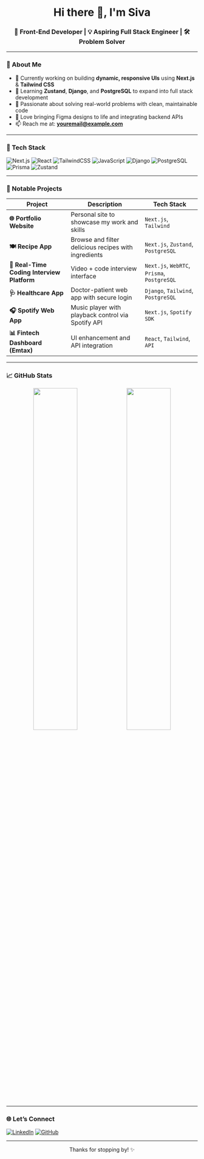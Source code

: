 <h1 align="center">Hi there 👋, I'm Siva</h1>
<h3 align="center">🚀 Front-End Developer | 💡 Aspiring Full Stack Engineer | 🛠 Problem Solver</h3>

---

### 🌟 About Me

- 🔭 Currently working on building **dynamic, responsive UIs** using **Next.js** & **Tailwind CSS**
- 🌱 Learning **Zustand**, **Django**, and **PostgreSQL** to expand into full stack development
- 🎯 Passionate about solving real-world problems with clean, maintainable code
- 🧠 Love bringing Figma designs to life and integrating backend APIs
- 📫 Reach me at: **youremail@example.com**

---

### 🧰 Tech Stack

![Next.js](https://img.shields.io/badge/Next.js-black?style=for-the-badge&logo=next.js) 
![React](https://img.shields.io/badge/React-20232A?style=for-the-badge&logo=react&logoColor=61DAFB)
![TailwindCSS](https://img.shields.io/badge/TailwindCSS-06B6D4?style=for-the-badge&logo=tailwindcss)
![JavaScript](https://img.shields.io/badge/JavaScript-F7DF1E?style=for-the-badge&logo=javascript)
![Django](https://img.shields.io/badge/Django-092E20?style=for-the-badge&logo=django)
![PostgreSQL](https://img.shields.io/badge/PostgreSQL-4169E1?style=for-the-badge&logo=postgresql)
![Prisma](https://img.shields.io/badge/Prisma-2D3748?style=for-the-badge&logo=prisma)
![Zustand](https://img.shields.io/badge/Zustand-black?style=for-the-badge)

---

### 💼 Notable Projects

| Project | Description | Tech Stack |
|--------|-------------|------------|
| **🌐 Portfolio Website** | Personal site to showcase my work and skills | `Next.js`, `Tailwind` |
| **🍽️ Recipe App** | Browse and filter delicious recipes with ingredients | `Next.js`, `Zustand`, `PostgreSQL` |
| **💬 Real-Time Coding Interview Platform** | Video + code interview interface | `Next.js`, `WebRTC`, `Prisma`, `PostgreSQL` |
| **🩺 Healthcare App** | Doctor-patient web app with secure login | `Django`, `Tailwind`, `PostgreSQL` |
| **🎧 Spotify Web App** | Music player with playback control via Spotify API | `Next.js`, `Spotify SDK` |
| **📊 Fintech Dashboard (Emtax)** | UI enhancement and API integration | `React`, `Tailwind`, `API` |

---

### 📈 GitHub Stats

<p align="center">
  <img src="https://github-readme-stats.vercel.app/api?username=yourusername&show_icons=true&theme=radical" width="48%" />
  <img src="https://github-readme-streak-stats.herokuapp.com/?user=yourusername&theme=radical" width="48%" />
</p>

---

### 🌐 Let’s Connect

[![LinkedIn](https://img.shields.io/badge/LinkedIn-blue?style=for-the-badge&logo=linkedin&logoColor=white)](https://linkedin.com/in/yourname)
[![GitHub](https://img.shields.io/badge/GitHub-black?style=for-the-badge&logo=github)](https://github.com/yourusername)

---

<p align="center">Thanks for stopping by! ✨</p>
